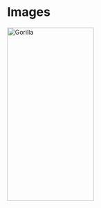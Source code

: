 # Images
<!DOCTYPE html>
<html lang="en-US">
       <img src="https://pixnio.com/fauna-animals/monkeys/monkey-gorilla-black.jpg" alt="Gorilla" Width="200px" Height="400px"/>
</html>
